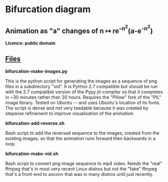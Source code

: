 # Bifurcation diagram

## Animation as "a" changes of n ↦ re<sup>-n<sup>2</sup></sup>(a-e<sup>-n<sup>2</sup></sup>)

**Licence: public domain**

## <u>Files</u>

**bifurcation-make-images.py**

  This is the python script for generating the images as a sequence of
  png files in a subdirectory "vid". It is Python 2.7 compatible but
  should be run with the 2.7 compatible version of the Pypy jit-compiler
  so that it completes in ~30 minutes rather than 30 hours.
  Requires the "Pillow" fork of the "PIL" image library.
  Tested on Ubuntu -- and uses Ubuntu's location of its fonts.
  The script is dense and not very readable because it was created by
  stepwise refinement to improve visualisation of the animation.

**bifurcation-add-reverse.sh**

  Bash script to add the reversed sequence to the images, created
  from the existing images, so that the animation runs forward then
  backwards in a loop.

**bifurcation-make-vid.sh**

  Bash script to convert png image sequence to mp4 video.
  Needs the "real" ffmpeg that's in most very recent
  Linux distros but not the "fake" ffmpeg that's a front-end to
  avconv that was in many distros until just recently.




